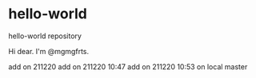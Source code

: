 # hello-world
hello-world repository

Hi dear. 
I'm @mgmgfrts.

add on 211220
add on 211220 10:47
add on 211220 10:53 on local master
